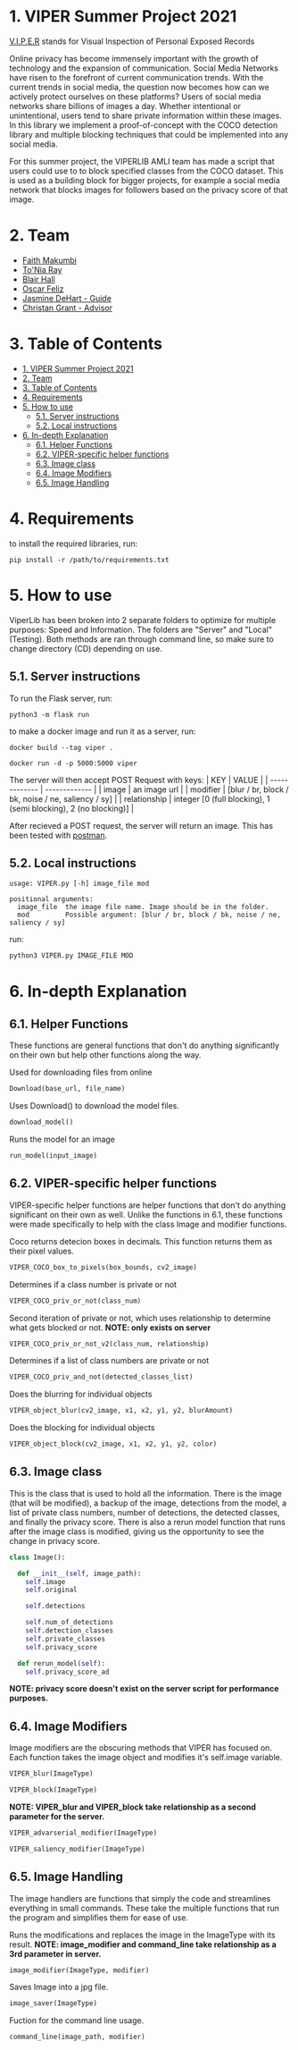 # 1. VIPER Summer Project 2021

[V.I.P.E.R](https://github.com/jasdehart/viper_summer_2021) stands for Visual Inspection of Personal Exposed Records

Online privacy has become immensely important with the growth of technology and the expansion of communication. Social Media Networks have risen to the forefront of current communication trends. With the current trends in social media, the question now becomes how can we actively protect ourselves on these platforms? Users of social media networks share billions of images a day. Whether intentional or unintentional, users tend to share private information within these images. In this library we implement a proof-of-concept with the COCO detection library and multiple blocking techniques that could be implemented into any social media.

For this summer project, the VIPERLIB AMLI team has made a script that users could use to to block specified classes from the COCO dataset. This is used as a building block for bigger projects, for example a social media network that blocks images for followers based on the privacy score of that image.

# 2. Team
- [Faith Makumbi](https://github.com/faith098)
- [To'Nia Ray](https://github.com/tabe228)
- [Blair Hall](https://github.com/B-Hall1)
- [Oscar Feliz](https://github.com/Cobra-irl)
- [Jasmine DeHart - Guide](https://github.com/jasdehart)    
- [Christan Grant - Advisor](https://github.com/cegme)

# 3. Table of Contents
- [1. VIPER Summer Project 2021](#1-viper-summer-project-2021)
- [2. Team](#2-team)
- [3. Table of Contents](#3-table-of-contents)
- [4. Requirements](#4-requirements)
- [5. How to use](#5-how-to-use)
  - [5.1. Server instructions](#51-server-instructions)
  - [5.2. Local instructions](#52-local-instructions)
- [6. In-depth Explanation](#6-in-depth-explanation)
  - [6.1. Helper Functions](#61-helper-functions)
  - [6.2. VIPER-specific helper functions](#62-viper-specific-helper-functions)
  - [6.3. Image class](#63-image-class)
  - [6.4. Image Modifiers](#64-image-modifiers)
  - [6.5. Image Handling](#65-image-handling)


# 4. Requirements 

to install the required libraries, run:
```
pip install -r /path/to/requirements.txt
```


# 5. How to use
ViperLib has been broken into 2 separate folders to optimize for multiple purposes: Speed and Information. The folders are "Server" and "Local" (Testing). Both methods are ran through command line, so make sure to change directory (CD) depending on  use. 
## 5.1. Server instructions
To run the Flask server, run:
```
python3 -m flask run  
```

to make a docker image and run it as a server, run:
```
docker build --tag viper .
```
```
docker run -d -p 5000:5000 viper
```


The server will then accept POST Request with keys:
| KEY | VALUE |
| ------------- | ------------- |
| image  | an image url |
| modifier  |  [blur / br, block / bk, noise / ne, saliency / sy] |
| relationship  | integer [0 (full blocking), 1 (semi blocking), 2 (no blocking)] |

After recieved a POST request, the server will return an image. This has been tested with [postman](https://www.postman.com/downloads/).

## 5.2. Local instructions
```
usage: VIPER.py [-h] image_file mod

positional arguments:
  image_file  the image file name. Image should be in the folder.
  mod         Possible argument: [blur / br, block / bk, noise / ne, saliency / sy]
```

run:
```
python3 VIPER.py IMAGE_FILE MOD
```



# 6. In-depth Explanation

## 6.1. Helper Functions
These functions are general functions that don't do anything significantly on their own but help other functions along the way. 

Used for downloading files from online
```python
Download(base_url, file_name)
```
Uses Download() to download the model files.
```python
download_model()
```
Runs the model for an image
```python
run_model(input_image)
```

## 6.2. VIPER-specific helper functions
VIPER-specific helper functions are helper functions that don't do anything significant on their own as well. Unlike the functions in 6.1, these functions were made specifically to help with the class Image and modifier functions.


Coco returns detecion boxes in decimals. This function returns them as their pixel values.
```python
VIPER_COCO_box_to_pixels(box_bounds, cv2_image)
```
Determines if a class number is private or not
```python
VIPER_COCO_priv_or_not(class_num)
```

Second iteration of private or not, which uses relationship to determine what gets blocked or not. **NOTE: only exists on server**
```python
VIPER_COCO_priv_or_not_v2(class_num, relationship)
```

Determines if a list of class numbers are private or not
```python
VIPER_COCO_priv_and_not(detected_classes_list)
```

Does the blurring for individual objects
```python
VIPER_object_blur(cv2_image, x1, x2, y1, y2, blurAmount)
```

Does the blocking for individual objects
```python
VIPER_object_block(cv2_image, x1, x2, y1, y2, color)
```

## 6.3. Image class

This is the class that is used to hold all the information. There is the image (that will be modified), a backup of the image, detections from the model, a list of private class numbers, number of detections, the detected classes, and finally the privacy score. There is also a rerun model function that runs after the image class is modified, giving us the opportunity to see the change in privacy score.

```python
class Image():

  def __init__(self, image_path):
    self.image
    self.original

    self.detections

    self.num_of_detections
    self.detection_classes
    self.private_classes
    self.privacy_score

  def rerun_model(self):
    self.privacy_score_ad
```

**NOTE: privacy score doesn't exist on the server script for performance purposes.**

## 6.4. Image Modifiers
Image modifiers are the obscuring methods that VIPER has focused on. Each function takes the image object and modifies it's self.image variable.


```python
VIPER_blur(ImageType)
```

```python
VIPER_block(ImageType)
```
**NOTE: VIPER_blur and VIPER_block take relationship as a second parameter for the server.**

```python
VIPER_advarserial_modifier(ImageType)
```

```python
VIPER_saliency_modifier(ImageType)
```

## 6.5. Image Handling
The image handlers are functions that simply the code and streamlines everything in small commands. These take the multiple functions that run the program and simplifies them for ease of use.


Runs the modifications and replaces the image in the ImageType with its result. **NOTE: image_modifier and command_line take relationship as a 3rd parameter in server.**
```python
image_modifier(ImageType, modifier)
```

Saves Image into a jpg file.
```python
image_saver(ImageType)
```

Fuction for the command line usage.
```python
command_line(image_path, modifier)
```
